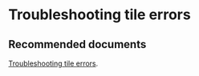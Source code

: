   <properties
	pageTitle="troubleshooting tile errors"
	description="troubleshooting tile errors"
	service="microsoft.PowerBIDedicated"
	resource="capacities"
	authors="pjfreitas"
	ms.author="pfreitas"	
	displayOrder="20"
	selfHelpType="generic"
	supportTopicIds="32628164"
	productPesIds="16334"
	cloudEnvironments="public, MoonCake, fairfax" 
	articleId="39636683-9b6d-e0a6-ce69-8165f8973185"
/>

# Troubleshooting tile errors

## **Recommended documents**

[Troubleshooting tile errors](https://docs.microsoft.com/power-bi/refresh-troubleshooting-tile-errors).<br>